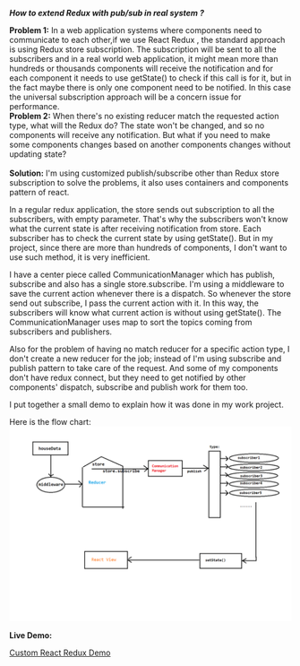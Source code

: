 ***How to extend Redux with pub/sub in real system ?***

<p>
<b>Problem 1:</b>	
In a web application systems where components need to communicate to each other,if we use React Redux , the standard approach is using Redux store subscription. The subscription will be sent to all the subscribers and in a real world web application, it might mean more than hundreds or thousands components will receive the notification and for each component it needs to use getState() to check if this call is for it, but in the fact maybe there is only one component need to be notified. In this case the universal subscription approach will be a concern issue for performance. 

<br/>
<b>Problem 2:</b>
When there's no existing reducer match the requested action type, what will the Redux do? The state won't be changed, and so no components will receive any notification. But what if you need to make some components changes based on another components changes without updating state?
<br/>
<br/>
<b>Solution:</b>
I'm using customized publish/subscribe other than Redux store subscription to solve the problems, it also uses containers and components pattern of react.

In a regular redux application, the store sends out subscription to all the subscribers, with empty parameter. That's why the subscribers won't know what the current state is after receiving notification from store. Each subscriber has to check the current state by using getState(). But in my project, since there are more than hundreds of components, I don't want to use such method, it is very inefficient. 

I have a center piece called CommunicationManager which has publish, subscribe and also has a single store.subscribe.
I'm using a middleware to save the current action whenever there is a dispatch. So whenever the store send out subscribe, I pass the current action with it. In this way, the subscribers will know what current action is without using getState().
The CommunicationManager uses map to sort the topics coming from subscribers and publishers.

Also for the problem of having no match reducer for a specific action type, I don't create a new reducer for the job; instead of I'm using subscribe and publish pattern to take care of the request. And some of my components don't have redux connect, but they need to get notified by other components' dispatch, subscribe and publish work for them too.

I put together a small demo to explain how it was done in my work project. 


Here is the flow chart:
![Custom React Redux workflow](./Custom_React_Redux.png?raw=true "Custom React Redux workflow Picture")

**Live Demo:**

<a href="https://leileili.github.io/Custom_React_Redux/">Custom React Redux Demo</a>
